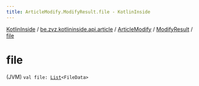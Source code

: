 ```yaml
---
title: ArticleModify.ModifyResult.file - KotlinInside
---
```


[KotlinInside](../../../index.html) / [be.zvz.kotlininside.api.article](../../index.html) / [ArticleModify](../index.html) / [ModifyResult](index.html) / [file](./file.html)

# file

(JVM) `val file: `[`List`](https://kotlinlang.org/api/latest/jvm/stdlib/kotlin.collections/-list/index.html)`<FileData>`